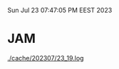 Sun Jul 23 07:47:05 PM EEST 2023
# JAM
<a href='./cache/202307/23_19.log'>./cache/202307/23_19.log</a>
